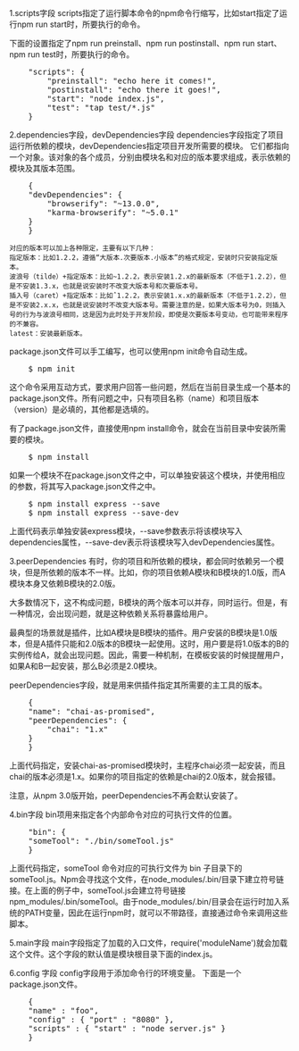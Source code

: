 1.scripts字段
scripts指定了运行脚本命令的npm命令行缩写，比如start指定了运行npm run start时，所要执行的命令。

下面的设置指定了npm run preinstall、npm run postinstall、npm run start、npm run test时，所要执行的命令。
<pre>
    "scripts": {
        "preinstall": "echo here it comes!",
        "postinstall": "echo there it goes!",
        "start": "node index.js",
        "test": "tap test/*.js"
    }
</pre>


2.dependencies字段，devDependencies字段
dependencies字段指定了项目运行所依赖的模块，devDependencies指定项目开发所需要的模块。
它们都指向一个对象。该对象的各个成员，分别由模块名和对应的版本要求组成，表示依赖的模块及其版本范围。
<pre>
    {
    "devDependencies": {
        "browserify": "~13.0.0",
        "karma-browserify": "~5.0.1"
    }
    }
</pre>
    对应的版本可以加上各种限定，主要有以下几种：
    指定版本：比如1.2.2，遵循“大版本.次要版本.小版本”的格式规定，安装时只安装指定版本。
    波浪号（tilde）+指定版本：比如~1.2.2，表示安装1.2.x的最新版本（不低于1.2.2），但是不安装1.3.x，也就是说安装时不改变大版本号和次要版本号。
    插入号（caret）+指定版本：比如ˆ1.2.2，表示安装1.x.x的最新版本（不低于1.2.2），但是不安装2.x.x，也就是说安装时不改变大版本号。需要注意的是，如果大版本号为0，则插入号的行为与波浪号相同，这是因为此时处于开发阶段，即使是次要版本号变动，也可能带来程序的不兼容。
    latest：安装最新版本。
package.json文件可以手工编写，也可以使用npm init命令自动生成。
<pre>
    $ npm init
</pre>
这个命令采用互动方式，要求用户回答一些问题，然后在当前目录生成一个基本的package.json文件。所有问题之中，只有项目名称（name）和项目版本（version）是必填的，其他都是选填的。

有了package.json文件，直接使用npm install命令，就会在当前目录中安装所需要的模块。
<pre>
    $ npm install
</pre>
如果一个模块不在package.json文件之中，可以单独安装这个模块，并使用相应的参数，将其写入package.json文件之中。
<pre>
    $ npm install express --save
    $ npm install express --save-dev
</pre>
上面代码表示单独安装express模块，--save参数表示将该模块写入dependencies属性，--save-dev表示将该模块写入devDependencies属性。

3.peerDependencies
有时，你的项目和所依赖的模块，都会同时依赖另一个模块，但是所依赖的版本不一样。比如，你的项目依赖A模块和B模块的1.0版，而A模块本身又依赖B模块的2.0版。

大多数情况下，这不构成问题，B模块的两个版本可以并存，同时运行。但是，有一种情况，会出现问题，就是这种依赖关系将暴露给用户。

最典型的场景就是插件，比如A模块是B模块的插件。用户安装的B模块是1.0版本，但是A插件只能和2.0版本的B模块一起使用。这时，用户要是将1.0版本的B的实例传给A，就会出现问题。因此，需要一种机制，在模板安装的时候提醒用户，如果A和B一起安装，那么B必须是2.0模块。

peerDependencies字段，就是用来供插件指定其所需要的主工具的版本。
<pre>
    {
    "name": "chai-as-promised",
    "peerDependencies": {
        "chai": "1.x"
    }
    }
</pre>
上面代码指定，安装chai-as-promised模块时，主程序chai必须一起安装，而且chai的版本必须是1.x。如果你的项目指定的依赖是chai的2.0版本，就会报错。

注意，从npm 3.0版开始，peerDependencies不再会默认安装了。

4.bin字段
bin项用来指定各个内部命令对应的可执行文件的位置。
<pre>
    "bin": {
    "someTool": "./bin/someTool.js"
    }
</pre>
上面代码指定，someTool 命令对应的可执行文件为 bin 子目录下的 someTool.js。Npm会寻找这个文件，在node_modules/.bin/目录下建立符号链接。在上面的例子中，someTool.js会建立符号链接npm_modules/.bin/someTool。由于node_modules/.bin/目录会在运行时加入系统的PATH变量，因此在运行npm时，就可以不带路径，直接通过命令来调用这些脚本。

5.main字段
main字段指定了加载的入口文件，require('moduleName')就会加载这个文件。这个字段的默认值是模块根目录下面的index.js。

6.config 字段
config字段用于添加命令行的环境变量。
下面是一个package.json文件。
<pre>
    {
    "name" : "foo",
    "config" : { "port" : "8080" },
    "scripts" : { "start" : "node server.js" }
    }
</pre>